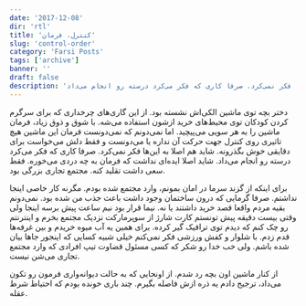 ```yaml
---
date: '2017-12-08'
dir: 'rtl'
title: 'کنترل، فرمان'
slug: 'control-order'
category: 'Farsi Posts'
tags: ['archive']
banner: ''
draft: false
description: 'دختر بچه توی ماشین الکی‌اش نشسته بود. از این گاری‌های چرخداری که برای سرگرم کردن کودکان توی محیط‌های خرید ازشون استفاده می‌شه. با شوق و ذوق زیاد، فرمان ماشین را به هر سویی می‌پیچید. اما نمی‌دونم که نمی‌دونست فرمان این ماشین هیچ تاثیری روی کنترل جهت حرکت آن نداره یا می‌دونست و فقط دلش می‌خواست برای دقایقی خوش بگذرونه. شاید هم اصلا به این‌ها فکر نمی‌کرد. صرفا کاری که فکر می‌کرد درسته رو انجام می‌داد.'
---
```


دختر بچه توی ماشین الکی‌اش نشسته بود. از این گاری‌های چرخداری که برای سرگرم کردن کودکان توی محیط‌های خرید ازشون استفاده می‌شه. با شوق و ذوق زیاد، فرمان ماشین را به هر سویی می‌پیچید. اما نمی‌دونم که نمی‌دونست فرمان این ماشین هیچ تاثیری روی کنترل جهت حرکت آن نداره یا می‌دونست و فقط دلش می‌خواست برای دقایقی خوش بگذرونه. شاید هم اصلا به این‌ها فکر نمی‌کرد. صرفا کاری که فکر می‌کرد درسته رو انجام می‌داد. شاید اصلا ایده‌ای نداشت که فرمان به چه دردی می‌خوره. فقط سعی داشت تقلید کنه. مجتمع تجاری بزرگی بود.

برای اینکه از گزند سرما در امان بمونم، وارد مجتمع شده بودم. مگرنه کار خاصی اینجا نداشتم. صرفا گرمایی که درون ساختمان وجود داشت باعث جذب من شده بود. نمی‌دونم بقیه مردم واقعا قصد خرید داشتند یا نه. نیما قرار بود نیم ساعت پیش برسه اینجا ولی وقتی بیست دقیقه پیش تونستم کارت شارژ از سوپرمارکت نزدیک مجتمع بخرم و اینترنتم رو چک کنم که دیدم توی ترافیک گیر کرده. برای همین یه آب میوه خریدم و بین غرفه‌ها قدم زدم. با شلوار و کفش ورزشی فکر نمی‌کنم خیلی شبیه کسایی که اینجور جاها بیان شده باشم. ولی خب خدا رو شکر که کسی مسئول قضاوت تیپ افرادی که وارد مجتمع تجاری می‌شن نیست.

از کنار ماشین اون بچه رد شدم. از اونجایی که به حالت دیوانه‌واری فرمون رو تکون می‌داد، ترجیح دادم یه ذره ازش فاصله بگیرم. چند باری خونده بودم که احتیاط شرط عقله.
